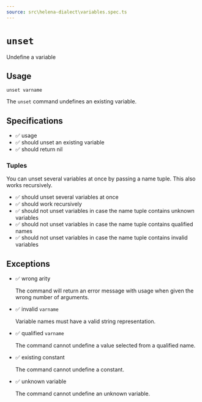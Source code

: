```yaml
---
source: src\helena-dialect\variables.spec.ts
---
```

# <a id="unset"></a>`unset`

Undefine a variable

## Usage

```lna
unset varname
```

The `unset` command undefines an existing variable.


## <a id="unset-specifications"></a>Specifications

- ✅ usage
- ✅ should unset an existing variable
- ✅ should return nil

### <a id="unset-specifications-tuples"></a>Tuples

You can unset several variables at once by passing a name tuple.
This also works recursively.

- ✅ should unset several variables at once
- ✅ should work recursively
- ✅ should not unset variables in case the name tuple contains unknown variables
- ✅ should not unset variables in case the name tuple contains qualified names
- ✅ should not unset variables in case the name tuple contains invalid variables

## <a id="unset-exceptions"></a>Exceptions

- ✅ wrong arity

  The command will return an error message with usage when given the
  wrong number of arguments.

- ✅ invalid `varname`

  Variable names must have a valid string representation.

- ✅ qualified `varname`

  The command cannot undefine a value selected from a qualified name.

- ✅ existing constant

  The command cannot undefine a constant.

- ✅ unknown variable

  The command cannot undefine an unknown variable.


